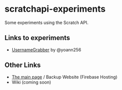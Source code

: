 # scratchapi-experiments
Some experiments using the Scratch API.

## Links to experiments
- [UsernameGrabber](/UsernameGrabber/) by @yoann256

## Other Links
- [The main page](https://yoann256.github.io/scratchapi-experiments/) / Backup Website (Firebase Hosting)
- Wiki (coming soon)
